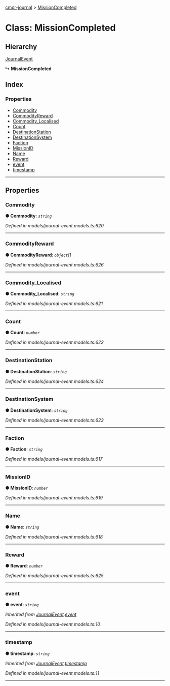 [cmdr-journal](../README.md) > [MissionCompleted](../classes/missioncompleted.md)



# Class: MissionCompleted

## Hierarchy


 [JournalEvent](journalevent.md)

**↳ MissionCompleted**







## Index

### Properties

* [Commodity](missioncompleted.md#commodity)
* [CommodityReward](missioncompleted.md#commodityreward)
* [Commodity_Localised](missioncompleted.md#commodity_localised)
* [Count](missioncompleted.md#count)
* [DestinationStation](missioncompleted.md#destinationstation)
* [DestinationSystem](missioncompleted.md#destinationsystem)
* [Faction](missioncompleted.md#faction)
* [MissionID](missioncompleted.md#missionid)
* [Name](missioncompleted.md#name)
* [Reward](missioncompleted.md#reward)
* [event](missioncompleted.md#event)
* [timestamp](missioncompleted.md#timestamp)



---
## Properties
<a id="commodity"></a>

###  Commodity

**●  Commodity**:  *`string`* 

*Defined in models/journal-event.models.ts:620*





___

<a id="commodityreward"></a>

###  CommodityReward

**●  CommodityReward**:  *`object`[]* 

*Defined in models/journal-event.models.ts:626*





___

<a id="commodity_localised"></a>

###  Commodity_Localised

**●  Commodity_Localised**:  *`string`* 

*Defined in models/journal-event.models.ts:621*





___

<a id="count"></a>

###  Count

**●  Count**:  *`number`* 

*Defined in models/journal-event.models.ts:622*





___

<a id="destinationstation"></a>

###  DestinationStation

**●  DestinationStation**:  *`string`* 

*Defined in models/journal-event.models.ts:624*





___

<a id="destinationsystem"></a>

###  DestinationSystem

**●  DestinationSystem**:  *`string`* 

*Defined in models/journal-event.models.ts:623*





___

<a id="faction"></a>

###  Faction

**●  Faction**:  *`string`* 

*Defined in models/journal-event.models.ts:617*





___

<a id="missionid"></a>

###  MissionID

**●  MissionID**:  *`number`* 

*Defined in models/journal-event.models.ts:619*





___

<a id="name"></a>

###  Name

**●  Name**:  *`string`* 

*Defined in models/journal-event.models.ts:618*





___

<a id="reward"></a>

###  Reward

**●  Reward**:  *`number`* 

*Defined in models/journal-event.models.ts:625*





___

<a id="event"></a>

###  event

**●  event**:  *`string`* 

*Inherited from [JournalEvent](journalevent.md).[event](journalevent.md#event)*

*Defined in models/journal-event.models.ts:10*





___

<a id="timestamp"></a>

###  timestamp

**●  timestamp**:  *`string`* 

*Inherited from [JournalEvent](journalevent.md).[timestamp](journalevent.md#timestamp)*

*Defined in models/journal-event.models.ts:11*





___


